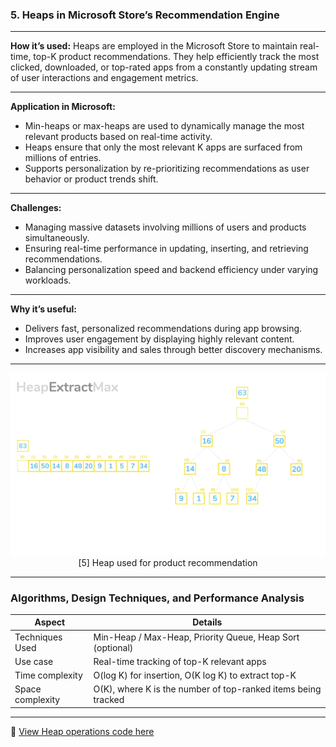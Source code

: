

###  **5. Heaps in Microsoft Store’s Recommendation Engine**

---

**How it’s used:**
Heaps are employed in the Microsoft Store to maintain real-time, top-K product recommendations. They help efficiently track the most clicked, downloaded, or top-rated apps from a constantly updating stream of user interactions and engagement metrics.

---

**Application in Microsoft:**

* Min-heaps or max-heaps are used to dynamically manage the most relevant products based on real-time activity.
* Heaps ensure that only the most relevant K apps are surfaced from millions of entries.
* Supports personalization by re-prioritizing recommendations as user behavior or product trends shift.

---

**Challenges:**

* Managing massive datasets involving millions of users and products simultaneously.
* Ensuring real-time performance in updating, inserting, and retrieving recommendations.
* Balancing personalization speed and backend efficiency under varying workloads.

---

**Why it’s useful:**

* Delivers fast, personalized recommendations during app browsing.
* Improves user engagement by displaying highly relevant content.
* Increases app visibility and sales through better discovery mechanisms.

---

<p align="center">
  <img src="https://github.com/Sindhuhurakadli/sindhu_portfolio.io/blob/main/images/heap.gif?raw=true" alt="Heap in Recommendation Engine" width="600">
  <br>
  [5] Heap used for product recommendation
</p>

---

###  Algorithms, Design Techniques, and Performance Analysis

| Aspect           | Details                                                       |
| ---------------- | ------------------------------------------------------------- |
| Techniques Used  | Min-Heap / Max-Heap, Priority Queue, Heap Sort (optional)     |
| Use case         | Real-time tracking of top-K relevant apps                     |
| Time complexity  | O(log K) for insertion, O(K log K) to extract top-K           |
| Space complexity | O(K), where K is the number of top-ranked items being tracked |

---

🔗 [View Heap operations code here](https://github.com/Sindhuhurakadli/sindhu_portfolio.io/blob/main/codes/heap.cpp)
